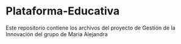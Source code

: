 # Plataforma-Educativa
Este repositorio contiene los archivos del proyecto de Gestión de la Innovación del grupo de Maria Alejandra
